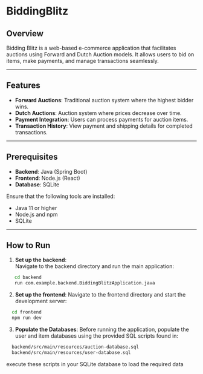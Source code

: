 # BiddingBlitz

## Overview

Bidding Blitz is a web-based e-commerce application that facilitates auctions using Forward and Dutch Auction models. It allows users to bid on items, make payments, and manage transactions seamlessly.

---

## Features

- **Forward Auctions**: Traditional auction system where the highest bidder wins.
- **Dutch Auctions**: Auction system where prices decrease over time.
- **Payment Integration**: Users can process payments for auction items.
- **Transaction History**: View payment and shipping details for completed transactions.

---

## Prerequisites

- **Backend**: Java (Spring Boot)
- **Frontend**: Node.js (React)
- **Database**: SQLite

Ensure that the following tools are installed:
- Java 11 or higher
- Node.js and npm
- SQLite

---

## How to Run

1. **Set up the backend**:  
Navigate to the backend directory and run the main application:
```bash
   cd backend
   run com.example.backend.BiddingBlitzApplication.java
```

2. **Set up the frontend**:
Navigate to the frontend directory and start the development server:
```bash
  cd frontend
  npm run dev
```

3. **Populate the Databases**:
Before running the application, populate the user and item databases using the provided SQL scripts found in:
```bash
  backend/src/main/resources/auction-database.sql
  backend/src/main/resources/user-database.sql
```
execute these scripts in your SQLite database to load the required data
